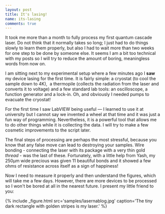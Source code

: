 ```yaml
---
layout: post
title: It's lasing!
name: its-lasing
comments: true
---
```


It took me more than a month to fully process my first quantum cascade laser. Do not think that it normally takes so long; I just had to do things slowly to learn them properly, but also I had to wait more than two weeks for one step to be done by someone else. It seems I am a bit too technical with my posts so I will try to reduce the amount of boring, meaningless words from now on.

I am sitting next to my experimental setup where a few minutes ago I **saw** my device lasing for the first time. It is fairly simple: a cryostat (to cool the sample down to 4K),  a thermopile (collects the radiation from the laser and converts it to voltage) and a few standard lab tools: an oscilloscope, a function generator and a lock-in. Oh, and obviously I needed pumps to evacuate the cryostat!

For the first time I saw LabVIEW being useful — I learned to use it at university but I cannot say we invented a wheel at that time and it was just a fun way of programming. Nevertheless, it is a powerful tool that allows me to do other things while it is collecting the data. I will try to make a few cosmetic improvements to the script later.

The final steps of processing are perhaps the most stressful, because you know that any false move can lead to destroying your samples. Wire bonding - connecting the laser with its package with a very thin gold <em>thread</em> - was the last of these. Fortunately, with a little help from Yash, my 250μm wide precious was given 11 beautiful bonds and it showed a few ohms of resistance across itself as a sign of happiness!

Now I need to measure it properly and then understand the figures, which will take me a few days. However, there are more devices to be processed so I won't be bored at all in the nearest future. I present my little friend to you:

{% include _figure.html src='samples/lasernablog.jpg' caption='The tiny dark rectangle with golden stripes is my laser.' %}